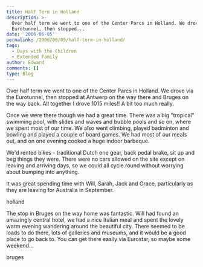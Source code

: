 ```yaml
---
title: Half Term in Holland
description: >-
  Over half term we went to one of the Center Parcs in Holland. We drove via the
  Eurotunnel, then stopped...
date: '2006-06-05'
permalink: /2006/06/05/half-term-in-holland/
tags:
  - Days with the Children
  - Extended Family
author: Edward
comments: []
type: Blog
---
```


Over half term we went to one of the Center Parcs in Holland. We drove
via the Eurotunnel, then stopped at Antwerp on the way there and Bruges
on the way back. All together I drove 1015 miles!! A bit too much
really.

Once we were there though we had a great time. There was a big
\"tropical\" swimming pool, with slides and waves and bubble pools and
so on, where we spent most of our time. We also went climbing, played
badminton and bowling and played a couple of board games. We had most of
our meals out, and on one evening cooked a huge indoor barbeque.

We\'d rented bikes - traditional Dutch one gear, back pedal brake, sit
up and beg things they were. There were no cars allowed on the site
except on leaving and arriving days, so we could all cycle round without
worrying about bumping into anything.

It was great spending time with Will, Sarah, Jack and Grace,
particularly as they are leaving for Australia in September.

<wpg2>holland</wpg2>

The stop in Bruges on the way home was fantastic. Will had found an
amazingly central hotel, we had a nice Italian meal and spent the lovely
warm evening wandering around the beautiful city. There seemed to be
loads to do there, lots of galleries and museums, and it would be a good
place to go back to. You can get there easily via Eurostar, so maybe
some weekend...

<wpg2>bruges</wpg2>

